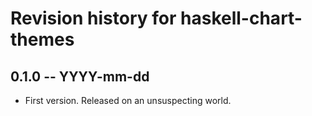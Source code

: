 # Revision history for haskell-chart-themes

## 0.1.0 -- YYYY-mm-dd

* First version. Released on an unsuspecting world.
